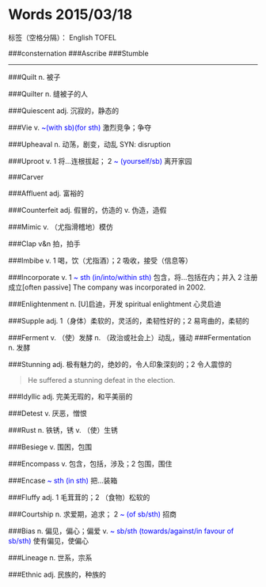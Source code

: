# Words 2015/03/18

标签（空格分隔）： English TOFEL

###consternation
###Ascribe
###Stumble

---
###Quilt
n. 被子

###Quilter
n. 缝被子的人

###Quiescent
adj. 沉寂的，静态的

###Vie
v. <span style="color:blue">~(with sb)(for sth)</span> 激烈竞争；争夺

###Upheaval
n. 动荡，剧变，动乱 SYN: disruption

###Uproot 
v. 1 将...连根拔起； 2 <span style="color:blue">~ (yourself/sb)</span> 离开家园

###Carver

###Affluent
adj. 富裕的

###Counterfeit
adj. 假冒的，仿造的
v. 伪造，造假

###Mimic
v. （尤指滑稽地）模仿

###Clap
v&n 拍，拍手

###Imbibe
v. 1 喝，饮（尤指酒）；2 吸收，接受（信息等）

###Incorporate
v. 1 <span style="color:blue">~ sth (in/into/within sth)</span> 包含，将...包括在内；并入
2 注册成立[often passive] The company was incorporated in 2002.

###Enlightenment
n. [U]启迪，开发 spiritual enlightment 心灵启迪

###Supple
adj. 1（身体）柔软的，灵活的，柔韧性好的；2 易弯曲的，柔韧的

###Ferment
v. （使）发酵
n. （政治或社会上）动乱，骚动
###Fermentation
n. 发酵

###Stunning
adj. 极有魅力的，绝妙的，令人印象深刻的；2 令人震惊的
> He suffered a stunning defeat in the election.

###Idyllic
adj. 完美无瑕的，和平美丽的

###Detest
v. 厌恶，憎恨

###Rust
n. 铁锈，锈
v. （使）生锈

###Besiege
v. 围困，包围

###Encompass
v. 包含，包括，涉及；2 包围，围住

###Encase
<span style="color:blue">~ sth (in sth)</span> 把...装箱

###Fluffy
adj. 1 毛茸茸的；2 （食物）松软的

###Courtship
n. 求爱期，追求； 2 <span style="color:blue">~ (of sb/sth)</span> 招商

###Bias
n. 偏见，偏心；偏爱
v. <span style="color:blue">~ sb/sth (towards/against/in favour of sb/sth)</span> 使有偏见，使偏心

###Lineage
n. 世系，宗系

###Ethnic
adj. 民族的，种族的